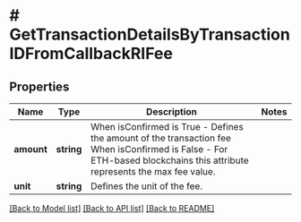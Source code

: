 # # GetTransactionDetailsByTransactionIDFromCallbackRIFee

## Properties

Name | Type | Description | Notes
------------ | ------------- | ------------- | -------------
**amount** | **string** | When isConfirmed is True - Defines the amount of the transaction fee  When isConfirmed is False - For ETH-based blockchains this attribute represents the max fee value. |
**unit** | **string** | Defines the unit of the fee. |

[[Back to Model list]](../../README.md#models) [[Back to API list]](../../README.md#endpoints) [[Back to README]](../../README.md)
